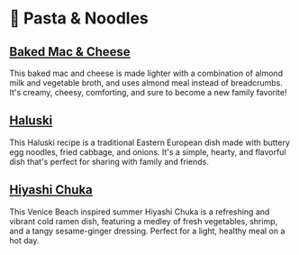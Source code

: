 # &#127837; Pasta &amp; Noodles
## [Baked Mac &amp; Cheese](baked-mac-cheese.adoc)
This baked mac and cheese is made lighter with a combination of almond milk and vegetable broth, and uses almond meal instead of breadcrumbs. It's creamy, cheesy, comforting, and sure to become a new family favorite!
## [Haluski](haluski.adoc)
This Haluski recipe is a traditional Eastern European dish made with buttery egg noodles, fried cabbage, and onions. It's a simple, hearty, and flavorful dish that's perfect for sharing with family and friends.
## [Hiyashi Chuka](hiyashi-chuka.adoc)
This Venice Beach inspired summer Hiyashi Chuka is a refreshing and vibrant cold ramen dish, featuring a medley of fresh vegetables, shrimp, and a tangy sesame-ginger dressing. Perfect for a light, healthy meal on a hot day.
